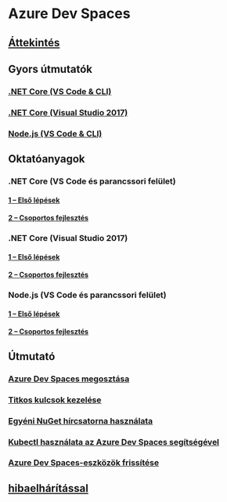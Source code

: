 # Azure Dev Spaces
## [Áttekintés](azure-dev-spaces.md)

## Gyors útmutatók
### [.NET Core (VS Code & CLI)](quickstart-netcore.md)
### [.NET Core (Visual Studio 2017)](quickstart-netcore-visualstudio.md)
### [Node.js (VS Code & CLI)](quickstart-nodejs.md)

## Oktatóanyagok
### .NET Core (VS Code és parancssori felület)
#### [1 – Első lépések](get-started-netcore.md)
#### [2 – Csoportos fejlesztés](team-development-netcore.md)
### .NET Core (Visual Studio 2017)
#### [1 – Első lépések](get-started-netcore-visualstudio.md)
#### [2 – Csoportos fejlesztés](team-development-netcore-visualstudio.md)
### Node.js (VS Code és parancssori felület)
#### [1 – Első lépések](get-started-nodejs.md)
#### [2 – Csoportos fejlesztés](team-development-nodejs.md)

## Útmutató
### [Azure Dev Spaces megosztása](how-to/share-dev-spaces.md)
### [Titkos kulcsok kezelése](how-to/manage-secrets.md)
### [Egyéni NuGet hírcsatorna használata](how-to/use-custom-nuget-feed.md)
### [Kubectl használata az Azure Dev Spaces segítségével](how-to/use-kubectl-with-azure-dev-spaces.md)
### [Azure Dev Spaces-eszközök frissítése](how-to/upgrade-tools.md)

## [hibaelhárítással](troubleshooting.md)



